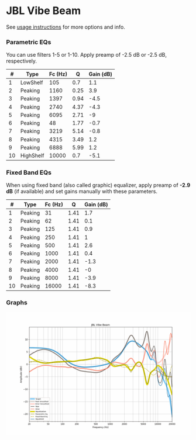 # JBL Vibe Beam
See [usage instructions](https://github.com/jaakkopasanen/AutoEq#usage) for more options and info.

### Parametric EQs
You can use filters 1-5 or 1-10. Apply preamp of -2.5 dB or -2.5 dB, respectively.

|   # | Type      |   Fc (Hz) |    Q |   Gain (dB) |
|-----|-----------|-----------|------|-------------|
|   1 | LowShelf  |       105 | 0.7  |         1.1 |
|   2 | Peaking   |      1160 | 0.25 |         3.9 |
|   3 | Peaking   |      1397 | 0.94 |        -4.5 |
|   4 | Peaking   |      2740 | 4.37 |        -4.3 |
|   5 | Peaking   |      6095 | 2.71 |        -9   |
|   6 | Peaking   |        48 | 1.77 |        -0.7 |
|   7 | Peaking   |      3219 | 5.14 |        -0.8 |
|   8 | Peaking   |      4315 | 3.49 |         1.2 |
|   9 | Peaking   |      6888 | 5.99 |         1.2 |
|  10 | HighShelf |     10000 | 0.7  |        -5.1 |

### Fixed Band EQs
When using fixed band (also called graphic) equalizer, apply preamp of **-2.9 dB** (if available) and set gains manually with these parameters.

|   # | Type    |   Fc (Hz) |    Q |   Gain (dB) |
|-----|---------|-----------|------|-------------|
|   1 | Peaking |        31 | 1.41 |         1.7 |
|   2 | Peaking |        62 | 1.41 |         0.1 |
|   3 | Peaking |       125 | 1.41 |         0.9 |
|   4 | Peaking |       250 | 1.41 |         1   |
|   5 | Peaking |       500 | 1.41 |         2.6 |
|   6 | Peaking |      1000 | 1.41 |         0.4 |
|   7 | Peaking |      2000 | 1.41 |        -1.3 |
|   8 | Peaking |      4000 | 1.41 |        -0   |
|   9 | Peaking |      8000 | 1.41 |        -3.9 |
|  10 | Peaking |     16000 | 1.41 |        -8.3 |

### Graphs
![](./JBL%20Vibe%20Beam.png)
